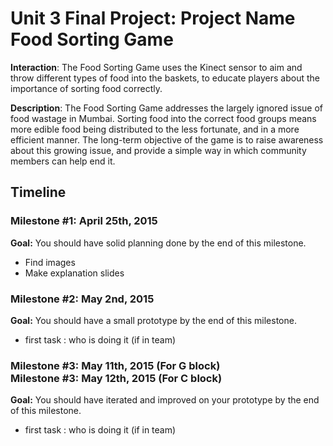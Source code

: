 <h1>Unit 3 Final Project: Project Name Food Sorting Game</h1>

<strong>Interaction</strong>: The Food Sorting Game uses the Kinect sensor to aim and throw different types of food into the baskets, to educate players about the importance of sorting food correctly. 

<strong>Description</strong>: The Food Sorting Game addresses the largely ignored issue of food wastage in Mumbai. Sorting food into the correct food groups means more edible food being distributed to the less fortunate, and in a more efficient manner. The long-term objective of the game is to raise awareness about this growing issue, and provide a simple way in which community members can help end it.

<h2>Timeline</h2>

<div>
  <h3>Milestone #1: April 25th, 2015 </h3>
  <strong>Goal:</strong> You should have solid planning done by the end of this milestone.
  <ul>
    <li> Find images </li>
    <li> Make explanation slides </li>
  </ul>
</div>

<p>
  <h3>Milestone #2: May 2nd, 2015 </h3>
  <strong>Goal:</strong> You should have a small prototype by the end of this milestone.
  <ul>
    <li>first task : who is doing it (if in team)</li>
  </ul>
</p>

<div>
  <h3>Milestone #3: May 11th, 2015 (For G block)</br>
  Milestone #3: May 12th, 2015 (For C block) </h3>
  <strong>Goal:</strong> You should have iterated and improved on your prototype by the end of this milestone.
  <ul>
    <li>first task : who is doing it (if in team)</li>
  </ul>
</div>
